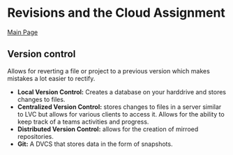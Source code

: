 # Revisions and the Cloud Assignment

[Main Page](https://jrdelmu.github.io/reading-notes/)

## Version control

Allows for reverting a file or project  to a previous version which makes mistakes a lot easier to rectify.

 - **Local Version Control:** Creates a database on your harddrive and stores changes to files.
 - **Centralized Version Control:** stores changes to files in a server similar to LVC but allows for various clients to access it. Allows for the ability to keep track of a teams activities and progress.
 - **Distributed Version Control:** allows for the creation of mirroed repositories.
 - **Git:** A DVCS that stores data in the form of snapshots.